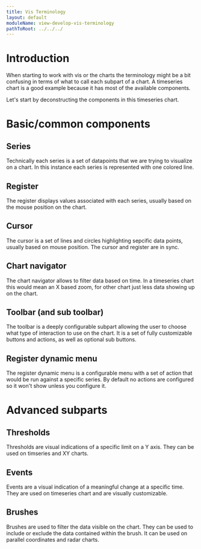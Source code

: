 ```yaml
---
title: Vis Terminology
layout: default
moduleName: view-develop-vis-terminology
pathToRoot: ../../../
---
```


# Introduction

When starting to work with vis or the charts the terminology might be a bit confusing in terms of what to call each subpart of a chart. A timeseries chart is a good example because it has most of the available components.

Let's start by deconstructing the components in this timeseries chart.

<catalog-picture img-src="../../../img/guidelines/dev/vis/terminology/TS_basic" img-alt="Simple Timeseries" style="border:none;" caption="Simple Timeseries Chart"></catalog-picture>



# Basic/common components


## Series
Technically each series is a set of datapoints that we are trying to visualize on a chart. In this instance each series is represented with one colored line.
<catalog-picture img-src="../../../img/guidelines/dev/vis/terminology/series" img-alt="series subpart" style="border:none;"></catalog-picture>

## Register
The register displays values associated with each series, usually based on the mouse position on the chart.
<catalog-picture img-src="../../../img/guidelines/dev/vis/terminology/register" img-alt="register subpart" style="border:none;"></catalog-picture>

## Cursor
The cursor is a set of lines and circles highlighting sepcific data points, usually based on mouse position. The cursor and register are in sync.
<catalog-picture img-src="../../../img/guidelines/dev/vis/terminology/cursor" img-alt="cursor subpart" style="border:none;"></catalog-picture>

## Chart navigator
The chart navigator allows to filter data based on time. In a timeseries chart this would mean an X based zoom, for other chart just less data showing up on the chart.
<catalog-picture img-src="../../../img/guidelines/dev/vis/terminology/chart_navigator" img-alt="chart_navigator subpart" style="border:none;"></catalog-picture>

## Toolbar (and sub toolbar)
The toolbar is a deeply configurable subpart allowing the user to choose what type of interaction to use on the chart. It is a set of fully customizable buttons and actions, as well as optional sub buttons.
<catalog-picture img-src="../../../img/guidelines/dev/vis/configure-toolbar/toolbar" img-alt="toolbar subpart" style="border:none;"></catalog-picture>

## Register dynamic menu
The register dynamic menu is a configurable menu with a set of action that would be run against a specific series. By default no actions are configured so it won't show unless you configure it.
<catalog-picture img-src="../../../img/guidelines/dev/vis/terminology/dynamic_menus" img-alt="dynamic_menus subpart" style="border:none;"></catalog-picture>



# Advanced subparts

## Thresholds
Thresholds are visual indications of a specific limit on a Y axis. They can be used on timseries and XY charts.
<catalog-picture img-src="../../../img/guidelines/dev/vis/terminology/thresholds" img-alt="thresholds subpart" style="border:none;"></catalog-picture>

## Events
Events are a visual indication of a meaningful change at a specific time. They are used on timeseries chart and are visually customizable.
<catalog-picture img-src="../../../img/guidelines/dev/vis/terminology/event" img-alt="events subpart" style="border:none;"></catalog-picture>

## Brushes
Brushes are used to filter the data visible on the chart. They can be used to include or exclude the data contained within the brush. It can be used on parallel coordinates and radar charts.
<catalog-picture img-src="../../../img/guidelines/dev/vis/terminology/brushes" img-alt="brushes subpart" style="border:none;"></catalog-picture>

